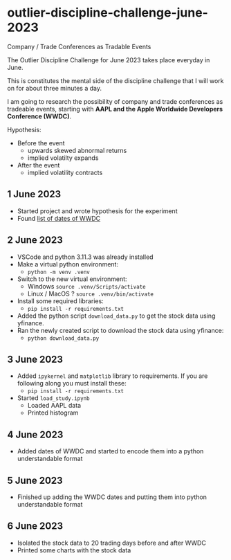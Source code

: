 # outlier-discipline-challenge-june-2023
Company / Trade Conferences as Tradable Events

The Outlier Discipline Challenge for June 2023 takes place everyday in June. 

This is constitutes the mental side of the discipline challenge that I will work on for about three minutes a day.

I am going to research the possibility of company and trade conferences as tradeable events, starting with **AAPL and the Apple Worldwide Developers Conference (WWDC)**.

Hypothesis: 

* Before the event 
   * upwards skewed abnormal returns
   * implied volatilty expands
* After the event
   * implied volatility contracts

## 1 June 2023

* Started project and wrote hypothesis for the experiment
* Found [list of dates of WWDC](https://en.wikipedia.org/wiki/Worldwide_Developers_Conference)

## 2 June 2023

* VSCode and python 3.11.3 was already installed 
* Make a virtual python environment:
   * `python -m venv .venv`
* Switch to the new virtual environment:
   * Windows `source .venv/Scripts/activate`
   * Linux / MacOS ? `source .venv/bin/activate`
* Install some required libraries:
   * `pip install -r requirements.txt`
* Added the python script `download_data.py` to get the stock data using yfinance.
* Ran the newly created script to download the stock data using yfinance:
   * `python download_data.py`

## 3 June 2023

* Added `ipykernel` and `matplotlib` library to requirements. If you are following along you must install these:
   * `pip install -r requirements.txt`
* Started `load_study.ipynb`
   * Loaded AAPL data
   * Printed histogram

## 4 June 2023

* Added dates of WWDC and started to encode them into a python understandable format

## 5 June 2023

* Finished up adding the WWDC dates and putting them into python understandable format

## 6 June 2023

* Isolated the stock data to 20 trading days before and after WWDC
* Printed some charts with the stock data
